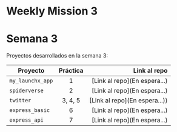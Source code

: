 # Weekly Mission 3
# Semana 3 

Proyectos desarrollados en la semana 3:

| Proyecto | Práctica | Link al repo |
| ------------- |:-------------:| -----:|
|`my_launchx_app`|1|[Link al repo](En espera...)|
|`spiderverse`|2|[Link al repo](En espera...)|
|`twitter`|3, 4, 5|[Link al repo](En espera...))|
|`express_basic`|6|[Link al repo](En espera...)|
|`express_api`|7|[Link al repo](En espera...)|